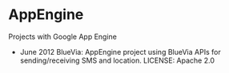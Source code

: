 AppEngine
=========

Projects with Google App Engine
  - June 2012 BlueVia: AppEngine project using BlueVia APIs for sending/receiving SMS and location. LICENSE: Apache 2.0